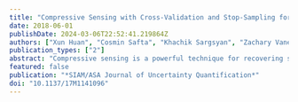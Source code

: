 ```yaml
---
title: "Compressive Sensing with Cross-Validation and Stop-Sampling for Sparse Polynomial Chaos Expansions"
date: 2018-06-01
publishDate: 2024-03-06T22:52:41.219864Z
authors: ["Xun Huan", "Cosmin Safta", "Khachik Sargsyan", "Zachary Vane", "Guilhem Lacaze", "Joseph Oefelein", "Habib N. Najm"]
publication_types: ["2"]
abstract: "Compressive sensing is a powerful technique for recovering sparse solutions of underdetermined linear systems, which is often encountered in uncertainty quantification analysis of expensive and high-dimensional physical models. We perform numerical investigations employing several compressive sensing solvers that target the unconstrained LASSO formulation, with a focus on linear systems that arise in the construction of polynomial chaos expansions. With core solvers l1_ls, SpaRSA, CGIST, FPC_AS, and ADMM, we develop techniques to mitigate overfitting through an automated selection of regularization constant based on cross-validation, and a heuristic strategy to guide the stop-sampling decision. Practical recommendations on parameter settings for these techniques are provided and discussed. The overall method is applied to a series of numerical examples of increasing complexity, including large eddy simulations of supersonic turbulent jet-in-crossflow involving a 24-dimensional input. Through empirical phase-transition diagrams and convergence plots, we illustrate sparse recovery performance under structures induced by polynomial chaos, accuracy, and computational trade-offs between polynomial bases of different degrees, and practicability of conducting compressive sensing for a realistic, high-dimensional physical application. Across test cases studied in this paper, we find ADMM to have demonstrated empirical advantages through consistent lower errors and faster computational times."
featured: false
publication: "*SIAM/ASA Journal of Uncertainty Quantification*"
doi: "10.1137/17M1141096"
---
```


